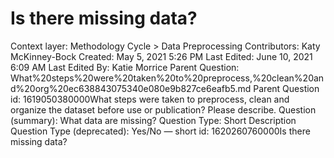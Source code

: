 # Is there missing data?

Context layer: Methodology Cycle > Data Preprocessing
Contributors: Katy McKinney-Bock
Created: May 5, 2021 5:26 PM
Last Edited: June 10, 2021 6:09 AM
Last Edited By: Katie Morrice
Parent Question: What%20steps%20were%20taken%20to%20preprocess,%20clean%20and%20org%20ec638843075340e080e9b827ce6eafb5.md
Parent Question id: 1619050380000What steps were taken to preprocess, clean and organize the dataset before use or publication?  Please describe.
Question (summary): What data are missing?
Question Type: Short Description
Question Type (deprecated): Yes/No — short
id: 1620260760000Is there missing data?